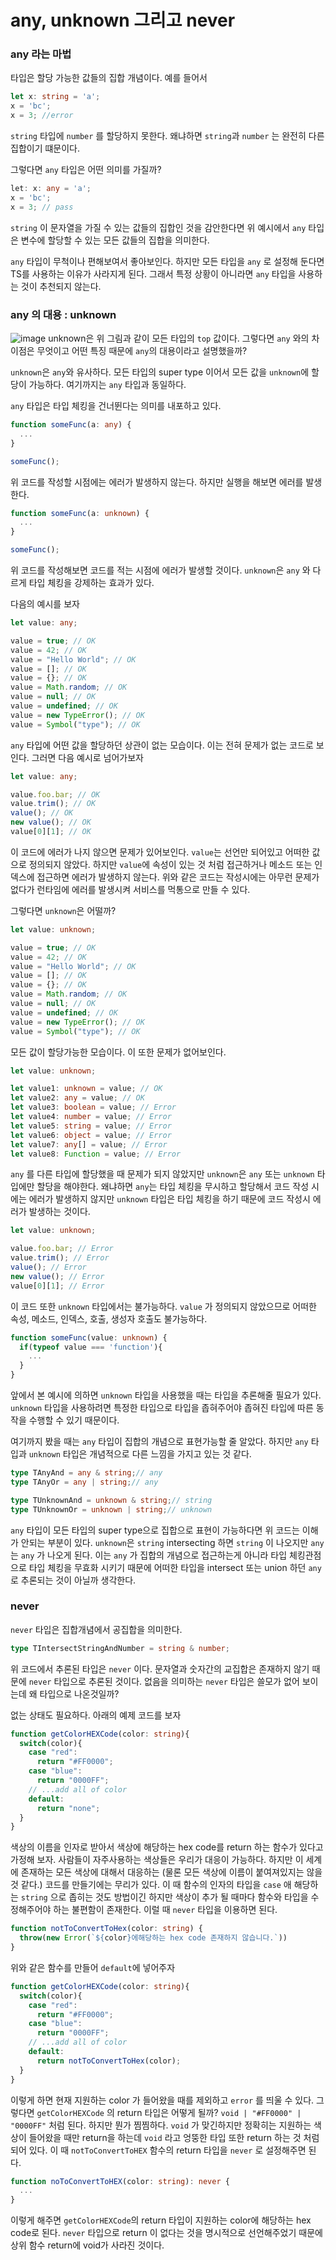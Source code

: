 # any, unknown 그리고 never

### any 라는 마법

타입은 할당 가능한 값들의 집합 개념이다. 예를 들어서 
```ts
let x: string = 'a';
x = 'bc';
x = 3; //error
```
`string` 타입에 `number` 를 할당하지 못한다. 왜냐하면 `string`과 `number` 는 완전히 다른 집합이기 떄문이다. 

그렇다면 `any` 타입은 어떤 의미를 가질까?
```ts
let: x: any = 'a';
x = 'bc';
x = 3; // pass
```
`string` 이 문자열을 가질 수 있는 값들의 집합인 것을 감안한다면 위 예시에서 `any` 타입은 변수에 할당할 수 있는 모든 값들의 집합을 의미한다.

`any` 타입이 무척이나 편해보여서 좋아보인다. 하지만 모든 타입을 `any` 로 설정해 둔다면 TS를 사용하는 이유가 사라지게 된다. 그래서 특정 상황이 아니라면 `any` 타입을 사용하는 것이 추천되지 않는다.

### any 의 대용 : unknown

![image](unknown.png)
unknown은 위 그림과 같이 모든 타입의 `top` 값이다. 그렇다면 `any` 와의 차이점은 무엇이고 어떤 특징 때문에 `any`의 대용이라고 설명했을까?

`unknown`은 `any`와 유사하다. 모든 타입의 super type 이어서 모든 값을 `unknown`에 할당이 가능하다. 여기까지는 `any` 타입과 동일하다.

`any` 타입은 타입 체킹을 건너뛴다는 의미를 내포하고 있다.
```ts
function someFunc(a: any) {
  ...
}

someFunc();
```
위 코드를 작성할 시점에는 에러가 발생하지 않는다. 하지만 실행을 해보면 에러를 발생한다.

```ts
function someFunc(a: unknown) {
  ...
}

someFunc();
```
위 코드를 작성해보면 코드를 적는 시점에 에러가 발생할 것이다. `unknown`은 `any` 와 다르게 타입 체킹을 강제하는 효과가 있다.

다음의 예시를 보자
```ts
let value: any;

value = true; // OK
value = 42; // OK
value = "Hello World"; // OK
value = []; // OK
value = {}; // OK
value = Math.random; // OK
value = null; // OK
value = undefined; // OK
value = new TypeError(); // OK
value = Symbol("type"); // OK
```
`any` 타입에 어떤 값을 할당하던 상관이 없는 모습이다.
이는 전혀 문제가 없는 코드로 보인다. 그러면 다음 예시로 넘어가보자

```ts
let value: any;

value.foo.bar; // OK
value.trim(); // OK
value(); // OK
new value(); // OK
value[0][1]; // OK
```
이 코드에 에러가 나지 않으면 문제가 있어보인다. `value`는 선언만 되어있고 어떠한 값으로 정의되지 않았다. 하지만 `value`에 속성이 있는 것 처럼 접근하거나 메소드 또는 인덱스에 접근하면 에러가 발생하지 않는다. 위와 같은 코드는 작성시에는 아무런 문제가 없다가 런타임에 에러를 발생시켜 서비스를 먹통으로 만들 수 있다.

그렇다면 `unknown`은 어떨까?
```ts
let value: unknown;

value = true; // OK
value = 42; // OK
value = "Hello World"; // OK
value = []; // OK
value = {}; // OK
value = Math.random; // OK
value = null; // OK
value = undefined; // OK
value = new TypeError(); // OK
value = Symbol("type"); // OK
```
모든 값이 할당가능한 모습이다. 이 또한 문제가 없어보인다.

```ts
let value: unknown;

let value1: unknown = value; // OK
let value2: any = value; // OK
let value3: boolean = value; // Error
let value4: number = value; // Error
let value5: string = value; // Error
let value6: object = value; // Error
let value7: any[] = value; // Error
let value8: Function = value; // Error
```

`any` 를 다른 타입에 할당했을 때 문제가 되지 않았지만 `unknown`은 `any` 또는 `unknown` 타입에만 할당을 해야한다. 왜냐하면 `any`는 타입 체킹을 무시하고 할당해서 코드 작성 시에는 에러가 발생하지 않지만 `unknown` 타입은 타입 체킹을 하기 때문에 코드 작성시 에러가 발생하는 것이다.

```ts
let value: unknown;

value.foo.bar; // Error
value.trim(); // Error
value(); // Error
new value(); // Error
value[0][1]; // Error
```
이 코드 또한 `unknown` 타입에서는 불가능하다. `value` 가 정의되지 않았으므로 어떠한 속성, 메소드, 인덱스, 호출, 생성자 호출도 불가능하다.


```ts
function someFunc(value: unknown) {
  if(typeof value === 'function'){
    ...
  }
}
```
앞에서 본 예시에 의하면 `unknown` 타입을 사용했을 때는 타입을 추론해줄 필요가 있다. `unknown` 타입을 사용하려면 특정한 타입으로 타입을 좁혀주어야 좁혀진 타입에 따른 동작을 수행할 수 있기 때문이다.

여기까지 봤을 때는 `any` 타입이 집합의 개념으로 표현가능할 줄 알았다. 하지만 `any` 타입과 `unknown` 타입은 개념적으로 다른 느낌을 가지고 있는 것 같다.

```ts
type TAnyAnd = any & string;// any
type TAnyOr = any | string;// any

type TUnknownAnd = unknown & string;// string
type TUnknownOr = unknown | string;// unknown
```

`any` 타입이 모든 타입의 super type으로 집합으로 표현이 가능하다면 위 코드는 이해가 안되는 부분이 있다. `unknown`은 `string` intersecting 하면 `string` 이 나오지만 `any` 는 `any` 가 나오게 된다. 이는 `any` 가 집합의 개념으로 접근하는게 아니라 타입 체킹관점으로 타입 체킹을 무효화 시키기 때문에 어떠한 타입을 intersect 또는 union 하던 `any` 로 추론되는 것이 아닐까 생각한다.

### never
`never` 타입은 집합개념에서 공집합을 의미한다.
```ts
type TIntersectStringAndNumber = string & number;
```
위 코드에서 추론된 타입은 `never` 이다. 문자열과 숫자간의 교집합은 존재하지 않기 때문에 `never` 타입으로 추론된 것이다. 없음을 의미하는 `never` 타입은 쓸모가 없어 보이는데 왜 타입으로 나온것일까?

없는 상태도 필요하다. 아래의 예제 코드를 보자

```ts
function getColorHEXCode(color: string){
  switch(color){
    case "red":
      return "#FF0000";
    case "blue":
      return "0000FF";
    // ...add all of color
    default:
      return "none";
  }
}
```

색상의 이름을 인자로 받아서 색상에 해당하는 hex code를 return 하는 함수가 있다고 가정해 보자. 사람들이 자주사용하는 색상들은 우리가 대응이 가능하다. 하지만 이 세계에 존재하는 모든 색상에 대해서 대응하는 (물론 모든 색상에 이름이 붙여져있지는 않을 것 같다.) 코드를 만들기에는 무리가 있다. 이 때 함수의 인자의 타입을 `case` 애 해당하는 `string` 으로 좁히는 것도 방법이긴 하지만 색상이 추가 될 때마다 함수와 타입을 수정해주어야 하는 불편함이 존재한다. 이럴 때 `never` 타입을 이용하면 된다.

```ts
function notToConvertToHex(color: string) {
  throw(new Error(`${color}에해당하는 hex code 존재하지 않습니다.`))
}
```
위와 같은 함수를 만들어 `default`에 넣어주자

```ts
function getColorHEXCode(color: string){
  switch(color){
    case "red":
      return "#FF0000";
    case "blue":
      return "0000FF";
    // ...add all of color
    default:
      return notToConvertToHex(color);
  }
}
```

이렇게 하면 현재 지원하는 color 가 들어왔을 때를 제외하고 `error` 를 띄울 수 있다. 그렇다면 `getColorHEXCode` 의 return 타입은 어떻게 될까? `void | "#FF0000" | "0000FF"` 처럼 된다. 하지만 뭔가 찜찜하다. `void` 가 맞긴하지만 정확히는 지원하는 색상이 들어왔을 때만 return을 하는데 `void` 라고 엉뚱한 타입 또한 return 하는 것 처럼 되어 있다.
이 때 `notToConvertToHEX` 함수의 return 타입을 `never` 로 설정해주면 된다.
```ts
function noToConvertToHEX(color: string): never {
  ...
}
```
이렇게 해주면 `getColorHEXCode`의 return 타입이 지원하는 color에 해당하는 hex code로 된다. `never` 타입으로 return 이 없다는 것을 명시적으로 선언해주었기 때문에 상위 함수 return에 void가 사라진 것이다.
